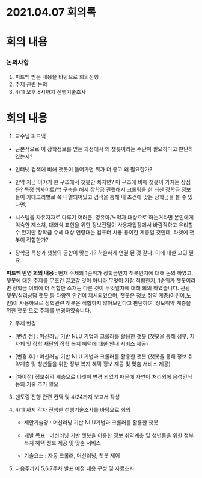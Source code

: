 # 2021.04.07 회의록



# 회의 내용

### 논의사항

1. 피드백 받은 내용을 바탕으로 회의진행
2. 주제 관련 논의
3. 4/11 오후 8시까지 선행기술조사



# 회의 내용

1. 교수님 피드백

  - 근본적으로 이 장학정보를 얻는 과정에서 왜 챗봇이라는 수단이 필요하다고 판단하였는지?

  - 인터넷 검색에 비해 챗봇이 들어가면 뭐가 더 좋고 왜 필요한가?

  - 만약 지금 이야기 한 구조에서 챗봇만 빠지면? 이 구조에 비해 챗봇이 가지는 장점은? 
    특정 웹사이트/앱 구축을 해서 장학금 관련해서 크롤링을 한 최신 장학금 정보들이
    카테고리별로 쭉 나열되어있고 검색을 통해 내 조건에 맞는 장학금을 볼 수 있다면,

  - 시스템을 자유자재로 다루기 어려운, 영유아/노약자 대상으로 하는거라면
    본인에게 익숙한 제스처, 대화식 표현을 위한 정보전달이 사용자입장에서 바람직하고 
    유리할 수 있지만 장학금 수혜 대상 연령대는 컴퓨터 사용 용이한 계층일 것인데, 
    타겟에 챗봇이 적합한가? 

  - 장학금 특성과 챗봇의 궁합이 맞는가? 허술하게 연결 된 것 같다. 이에 대한 고민 필요.



   **피드백 반영 회의 내용** : 현재 주제의 1순위가 장학금인지 챗봇인지에 대해 논의 하였고, 
     챗봇에 대한 주제를 무조건 끌고갈 것이 아니라 무엇이 가장 적합한지,
     1순위가 챗봇이라면 장학금 이외에 더 적합한 소재는 다른 것이 무엇일지에 대해 회의 하였습니다. 
     관광 챗봇/심리상담 챗봇 등 다양한 안건이 제시되었으며, 
     챗봇은 정보 취약 계층(어린이,노인)이 사용하므로 장학관련 챗봇은 적합하지 않아보인다고 판단하여
     ‘정보취약 계층을 위한 챗봇’으로 주제를 변경하였습니다. 



2. 주제 변경 

  + [변경 전] : 머신러닝 기반 NLU 기법과 크롤러를 활용한 챗봇
            (챗봇을 통해 정부, 지자체 및 장학 재단의 장학 복지 혜택에 대한 안내 서비스 제공)
   

  + [변경 후] : 머신러닝 기반 NLU 기법과 크롤러를 활용한 챗봇
            (챗봇을 통해 정보 취약계층 및 청년들을 위한 정부 복지 혜택 정보 제공 및 맞춤 서비스 제공)
            
  + [차이점] 정보취약 계층으로 타겟이 변경 되었기 때문에 자연어 처리외에 음성인식 등의 기술 추가 필요 



3. 멘토링 진행 관련 컨택 및 4/24까지 보고서 작성


4. 4/11 까지 각자 진행한 선행기술조사를 바탕으로 회의

   - 제안기술명 : 머신러닝 기반 NLU기법과 크롤러를 활용한 챗봇 

   - 개발 목표 : 머신러닝 기반 챗봇을 이용한 정보 취약계층 및 청년들을 위한 정부 복지 혜택 정보 제공 및 맞춤 서비스 

   - 기술요소 : 자동 크롤러, 머신러닝, 챗봇 제어



5. 다음주까지 5,6,7주차 발표 예정 내용 구성 및 자료조사




